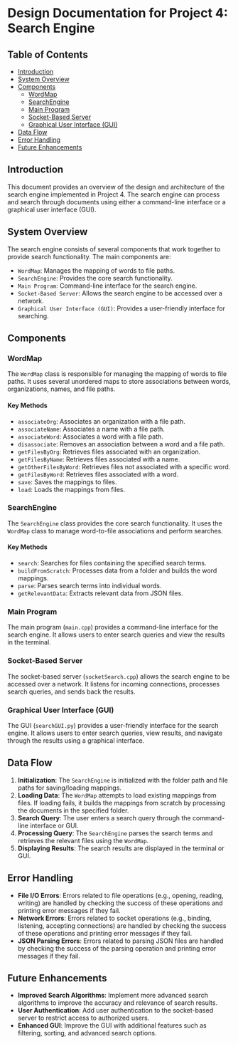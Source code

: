# Design Documentation for Project 4: Search Engine

## Table of Contents
- [Introduction](#introduction)
- [System Overview](#system-overview)
- [Components](#components)
    - [WordMap](#wordmap)
    - [SearchEngine](#searchengine)
    - [Main Program](#main-program)
    - [Socket-Based Server](#socket-based-server)
    - [Graphical User Interface (GUI)](#graphical-user-interface-gui)
- [Data Flow](#data-flow)
- [Error Handling](#error-handling)
- [Future Enhancements](#future-enhancements)

## Introduction
This document provides an overview of the design and architecture of the search engine implemented in Project 4. The search engine can process and search through documents using either a command-line interface or a graphical user interface (GUI).

## System Overview
The search engine consists of several components that work together to provide search functionality. The main components are:
- `WordMap`: Manages the mapping of words to file paths.
- `SearchEngine`: Provides the core search functionality.
- `Main Program`: Command-line interface for the search engine.
- `Socket-Based Server`: Allows the search engine to be accessed over a network.
- `Graphical User Interface (GUI)`: Provides a user-friendly interface for searching.

## Components

### WordMap
The `WordMap` class is responsible for managing the mapping of words to file paths. It uses several unordered maps to store associations between words, organizations, names, and file paths.

#### Key Methods
- `associateOrg`: Associates an organization with a file path.
- `associateName`: Associates a name with a file path.
- `associateWord`: Associates a word with a file path.
- `disassociate`: Removes an association between a word and a file path.
- `getFilesByOrg`: Retrieves files associated with an organization.
- `getFilesByName`: Retrieves files associated with a name.
- `getOtherFilesByWord`: Retrieves files not associated with a specific word.
- `getFilesByWord`: Retrieves files associated with a word.
- `save`: Saves the mappings to files.
- `load`: Loads the mappings from files.

### SearchEngine
The `SearchEngine` class provides the core search functionality. It uses the `WordMap` class to manage word-to-file associations and perform searches.

#### Key Methods
- `search`: Searches for files containing the specified search terms.
- `buildFromScratch`: Processes data from a folder and builds the word mappings.
- `parse`: Parses search terms into individual words.
- `getRelevantData`: Extracts relevant data from JSON files.

### Main Program
The main program (`main.cpp`) provides a command-line interface for the search engine. It allows users to enter search queries and view the results in the terminal.

### Socket-Based Server
The socket-based server (`socketSearch.cpp`) allows the search engine to be accessed over a network. It listens for incoming connections, processes search queries, and sends back the results.

### Graphical User Interface (GUI)
The GUI (`searchGUI.py`) provides a user-friendly interface for the search engine. It allows users to enter search queries, view results, and navigate through the results using a graphical interface.

## Data Flow
1. **Initialization**: The `SearchEngine` is initialized with the folder path and file paths for saving/loading mappings.
2. **Loading Data**: The `WordMap` attempts to load existing mappings from files. If loading fails, it builds the mappings from scratch by processing the documents in the specified folder.
3. **Search Query**: The user enters a search query through the command-line interface or GUI.
4. **Processing Query**: The `SearchEngine` parses the search terms and retrieves the relevant files using the `WordMap`.
5. **Displaying Results**: The search results are displayed in the terminal or GUI.

## Error Handling
- **File I/O Errors**: Errors related to file operations (e.g., opening, reading, writing) are handled by checking the success of these operations and printing error messages if they fail.
- **Network Errors**: Errors related to socket operations (e.g., binding, listening, accepting connections) are handled by checking the success of these operations and printing error messages if they fail.
- **JSON Parsing Errors**: Errors related to parsing JSON files are handled by checking the success of the parsing operation and printing error messages if they fail.

## Future Enhancements
- **Improved Search Algorithms**: Implement more advanced search algorithms to improve the accuracy and relevance of search results.
- **User Authentication**: Add user authentication to the socket-based server to restrict access to authorized users.
- **Enhanced GUI**: Improve the GUI with additional features such as filtering, sorting, and advanced search options.
